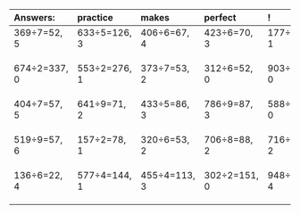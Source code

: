 | Answers: | practice | makes | perfect | ! |
| :--- | :--- | :--- | :--- | :--- |
| 369÷7=52, 5 | 633÷5=126, 3 | 406÷6=67, 4 | 423÷6=70, 3 | 177÷8=22, 1 | 
|   |   |   |   |   | 
|   |   |   |   |   | 
|   |   |   |   |   | 
| 674÷2=337, 0 | 553÷2=276, 1 | 373÷7=53, 2 | 312÷6=52, 0 | 903÷3=301, 0 | 
|   |   |   |   |   | 
|   |   |   |   |   | 
|   |   |   |   |   | 
| 404÷7=57, 5 | 641÷9=71, 2 | 433÷5=86, 3 | 786÷9=87, 3 | 588÷7=84, 0 | 
|   |   |   |   |   | 
|   |   |   |   |   | 
|   |   |   |   |   | 
| 519÷9=57, 6 | 157÷2=78, 1 | 320÷6=53, 2 | 706÷8=88, 2 | 716÷6=119, 2 | 
|   |   |   |   |   | 
|   |   |   |   |   | 
|   |   |   |   |   | 
| 136÷6=22, 4 | 577÷4=144, 1 | 455÷4=113, 3 | 302÷2=151, 0 | 948÷8=118, 4 | 
|   |   |   |   |   | 
|   |   |   |   |   | 
|   |   |   |   |   | 
